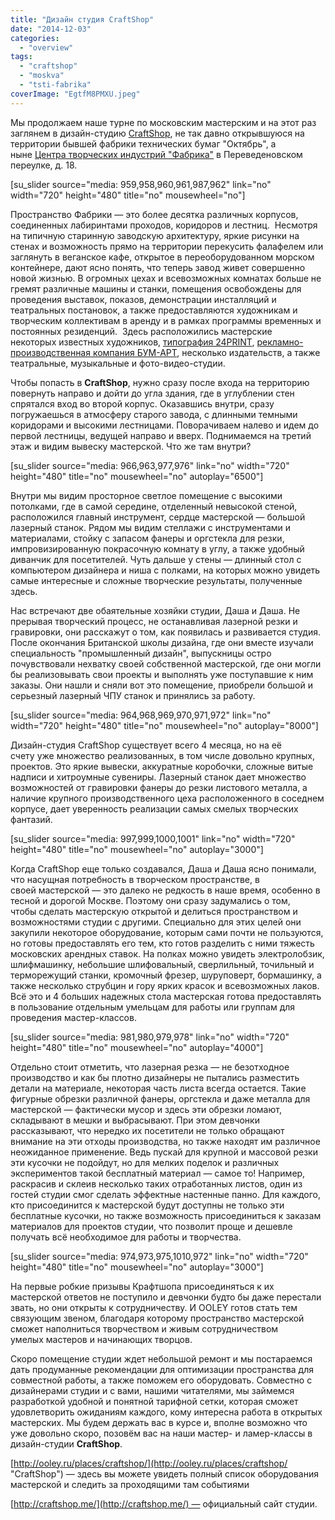 ```yaml
---
title: "Дизайн студия CraftShop"
date: "2014-12-03"
categories: 
  - "overview"
tags: 
  - "craftshop"
  - "moskva"
  - "tsti-fabrika"
coverImage: "EgtfM8PMXU.jpeg"
---
```


Мы продолжаем наше турне по московским мастерским и на этот раз заглянем в дизайн-студию [CraftShop](http://craftshop.me/), не так давно открывшуюся на территории бывшей фабрики технических бумаг "Октябрь", а ныне [Центра творческих индустрий "Фабрика"](http://www.proektfabrika.ru/) в Переведеновском переулке, д. 18.

\[su\_slider source="media: 959,958,960,961,987,962" link="no" width="720" height="480" title="no" mousewheel="no"\]

Пространство Фабрики — это более десятка различных корпусов, соединенных лабиринтами проходов, коридоров и лестниц.  Несмотря на типичную старинную заводскую архитектуру, яркие рисунки на стенах и возможность прямо на территории перекусить фалафелем или заглянуть в веганское кафе, открытое в переоборудованном морском контейнере, дают ясно понять, что теперь завод живет совершенно новой жизнью. В огромных цехах и всевозможных комнатах больше не гремят различные машины и станки, помещения освобождены для проведения выставок, показов, демонстрации инсталляций и театральных постановок, а также предоставляются художникам и творческим коллективам в аренду и в рамках программы временных и постоянных резиденций.  Здесь расположились мастерские некоторых известных художников, [типография 24PRINT](http://24print.ru/contacts_baumanka), [рекламно-производственная компания БУМ-АРТ](http://www.bum-art.ru/ru/contacts.html), несколько издательств, а также театральные, музыкальные и фото-видео-студии.

Чтобы попасть в **CraftShop**, нужно сразу после входа на территорию повернуть направо и дойти до угла здания, где в углублении стен спрятался вход во второй корпус. Оказавшись внутри, сразу погружаешься в атмосферу старого завода, с длинными темными коридорами и высокими лестницами. Поворачиваем налево и идем до первой лестницы, ведущей направо и вверх. Поднимаемся на третий этаж и видим вывеску мастерской. Что же там внутри?

\[su\_slider source="media: 966,963,977,976" link="no" width="720" height="480" title="no" mousewheel="no" autoplay="6500"\]

Внутри мы видим просторное светлое помещение с высокими потолками, где в самой середине, отделенный невысокой стеной, расположился главный инструмент, сердце мастерской — большой лазерный станок. Рядом мы видим стеллажи с инструментами и материалами, стойку с запасом фанеры и оргстекла для резки, импровизированную покрасочную комнату в углу, а также удобный диванчик для посетителей. Чуть дальше у стены — длинный стол с компьютером дизайнера и ниша с полками, на которых можно увидеть самые интересные и сложные творческие результаты, полученные здесь.

Нас встречают две обаятельные хозяйки студии, Даша и Даша. Не прерывая творческий процесс, не останавливая лазерной резки и гравировки, они расскажут о том, как появилась и развивается студия. После окончания Британской школы дизайна, где они вместе изучали специальность "промышленный дизайн", выпускницы остро почувствовали нехватку своей собственной мастерской, где они могли бы реализовывать свои проекты и выполнять уже поступавшие к ним заказы. Они нашли и сняли вот это помещение, приобрели большой и серьезный лазерный ЧПУ станок и принялись за работу.

\[su\_slider source="media: 964,968,969,970,971,972" link="no" width="720" height="480" title="no" mousewheel="no" autoplay="8000"\]

Дизайн-студия CraftShop существует всего 4 месяца, но на её счету уже множество реализованных, в том числе довольно крупных, проектов. Это яркие вывески, аккуратные коробочки, сложные витые надписи и хитроумные сувениры. Лазерный станок дает множество возможностей от гравировки фанеры до резки листового металла, а наличие крупного производственного цеха расположенного в соседнем корпусе, дает уверенность реализации самых смелых творческих фантазий.

\[su\_slider source="media: 997,999,1000,1001" link="no" width="720" height="480" title="no" mousewheel="no" autoplay="3000"\]

Когда CraftShop еще только создавался, Даша и Даша ясно понимали, что насущная потребность в творческом пространстве, в своей мастерской — это далеко не редкость в наше время, особенно в тесной и дорогой Москве. Поэтому они сразу задумались о том, чтобы сделать мастерскую открытой и делиться пространством и возможностями студии с другими. Специально для этих целей они закупили некоторое оборудование, которым сами почти не пользуются, но готовы предоставлять его тем, кто готов разделить с ними тяжесть московских арендных ставок. На полках можно увидеть электролобзик, шлифмашинку, небольшие шлифовальный, сверлильный, точильный и терморежущий станки, кромочный фрезер, шуруповерт, бормашинку, а также несколько струбцин и гору ярких красок и всевозможных лаков. Всё это и 4 больших надежных стола мастерская готова предоставлять в пользование отдельным умельцам для работы или группам для проведения мастер-классов.

\[su\_slider source="media: 981,980,979,978" link="no" width="720" height="480" title="no" mousewheel="no" autoplay="4000"\]

Отдельно стоит отметить, что лазерная резка — не безотходное производство и как бы плотно дизайнеры не пытались разместить детали на материале, некоторая часть листа всегда остается. Такие фигурные обрезки различной фанеры, оргстекла и даже металла для мастерской — фактически мусор и здесь эти обрезки ломают, складывают в мешки и выбрасывают. При этом девчонки рассказывают, что нередко их посетители не только обращают внимание на эти отходы производства, но также находят им различное неожиданное применение. Ведь пускай для крупной и массовой резки эти кусочки не подойдут, но для мелких поделок и различных экспериментов такой бесплатный материал — самое то! Например, раскрасив и склеив несколько таких отработанных листов, один из гостей студии смог сделать эффектные настенные панно. Для каждого, кто присоединится к мастерской будут доступны не только эти бесплатные кусочки, но также возможность присоединиться к заказам материалов для проектов студии, что позволит проще и дешевле получать всё необходимое для работы и творчества.

\[su\_slider source="media: 974,973,975,1010,972" link="no" width="720" height="480" title="no" mousewheel="no" autoplay="3000"\]

На первые робкие призывы Крафтшопа присоединяться к их мастерской ответов не поступило и девчонки будто бы даже перестали звать, но они открыты к сотрудничеству. И OOLEY готов стать тем связующим звеном, благодаря которому пространство мастерской сможет наполниться творчеством и живым сотрудничеством умелых мастеров и начинающих творцов.

Скоро помещение студии ждет небольшой ремонт и мы постараемся дать продуманные рекомендации для оптимизации пространства для совместной работы, а также поможем его оборудовать. Совместно с дизайнерами студии и с вами, нашими читателями, мы займемся разработкой удобной и понятной тарифной сетки, которая сможет удовлетворить ожиданиям каждого, кому интересна работа в открытых мастерских. Мы будем держать вас в курсе и, вполне возможно что уже довольно скоро, позовём вас на наши мастер- и ламер-классы в дизайн-студии **CraftShop**.

[http://ooley.ru/places/craftshop/](http://ooley.ru/places/craftshop/ "CraftShop") — здесь вы можете увидеть полный список оборудования мастерской и следить за проходящими там событиями

[http://craftshop.me/](http://craftshop.me/) — официальный сайт студии.
